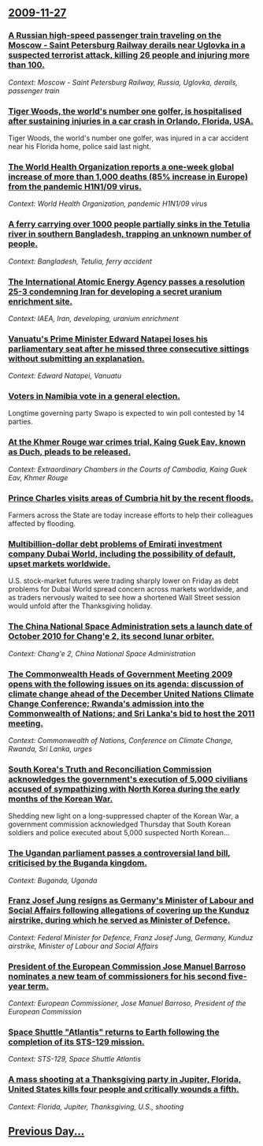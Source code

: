 ## [2009-11-27](/news/2009/11/27/index.md)

### [ A Russian high-speed passenger train traveling on the Moscow - Saint Petersburg Railway derails near Uglovka in a suspected terrorist attack, killing 26 people and injuring more than 100. ](/news/2009/11/27/a-russian-high-speed-passenger-train-traveling-on-the-moscow-a-saint-petersburg-railway-derails-near-uglovka-in-a-suspected-terrorist-att.md)
_Context: Moscow - Saint Petersburg Railway, Russia, Uglovka, derails, passenger train_

### [ Tiger Woods, the world's number one golfer, is hospitalised after sustaining injuries in a car crash in Orlando, Florida, USA. ](/news/2009/11/27/tiger-woods-the-world-s-number-one-golfer-is-hospitalised-after-sustaining-injuries-in-a-car-crash-in-orlando-florida-usa.md)
Tiger Woods, the world&#039;s number one golfer, was injured in a car accident near his Florida home, police said last night.

### [ The World Health Organization reports a one-week global increase of more than 1,000 deaths (85% increase in Europe) from the pandemic H1N1/09 virus. ](/news/2009/11/27/the-world-health-organization-reports-a-one-week-global-increase-of-more-than-1-000-deaths-85-increase-in-europe-from-the-pandemic-h1n1.md)
_Context: World Health Organization, pandemic H1N1/09 virus_

### [ A ferry carrying over 1000 people partially sinks in the Tetulia river in southern Bangladesh, trapping an unknown number of people. ](/news/2009/11/27/a-ferry-carrying-over-1000-people-partially-sinks-in-the-tetulia-river-in-southern-bangladesh-trapping-an-unknown-number-of-people.md)
_Context: Bangladesh, Tetulia, ferry accident_

### [ The International Atomic Energy Agency passes a resolution 25-3 condemning Iran for developing a secret uranium enrichment site. ](/news/2009/11/27/the-international-atomic-energy-agency-passes-a-resolution-25-3-condemning-iran-for-developing-a-secret-uranium-enrichment-site.md)
_Context: IAEA, Iran, developing, uranium enrichment_

### [ Vanuatu's Prime Minister Edward Natapei loses his parliamentary seat after he missed three consecutive sittings without submitting an explanation. ](/news/2009/11/27/vanuatu-s-prime-minister-edward-natapei-loses-his-parliamentary-seat-after-he-missed-three-consecutive-sittings-without-submitting-an-expla.md)
_Context: Edward Natapei, Vanuatu_

### [ Voters in Namibia vote in a general election. ](/news/2009/11/27/voters-in-namibia-vote-in-a-general-election.md)
Longtime governing party Swapo is expected to win poll contested by 14 parties.

### [ At the Khmer Rouge war crimes trial, Kaing Guek Eav, known as Duch, pleads to be released. ](/news/2009/11/27/at-the-khmer-rouge-war-crimes-trial-kaing-guek-eav-known-as-duch-pleads-to-be-released.md)
_Context: Extraordinary Chambers in the Courts of Cambodia, Kaing Guek Eav, Khmer Rouge_

### [ Prince Charles visits areas of Cumbria hit by the recent floods. ](/news/2009/11/27/prince-charles-visits-areas-of-cumbria-hit-by-the-recent-floods.md)
Farmers across the State are today increase efforts to help their colleagues affected by flooding.

### [ Multibillion-dollar debt problems of Emirati investment company Dubai World, including the possibility of default, upset markets worldwide. ](/news/2009/11/27/multibillion-dollar-debt-problems-of-emirati-investment-company-dubai-world-including-the-possibility-of-default-upset-markets-worldwide.md)
U.S. stock-market futures were trading sharply lower on Friday as debt problems for Dubai World spread concern across markets worldwide, and as traders nervously waited to see how a shortened Wall Street session would unfold after the Thanksgiving holiday.

### [ The China National Space Administration sets a launch date of October 2010 for Chang'e 2, its second lunar orbiter. ](/news/2009/11/27/the-china-national-space-administration-sets-a-launch-date-of-october-2010-for-chang-e-2-its-second-lunar-orbiter.md)
_Context: Chang'e 2, China National Space Administration_

### [ The Commonwealth Heads of Government Meeting 2009 opens with the following issues on its agenda: discussion of climate change ahead of the December United Nations Climate Change Conference; Rwanda's admission into the Commonwealth of Nations; and Sri Lanka's bid to host the 2011 meeting. ](/news/2009/11/27/the-commonwealth-heads-of-government-meeting-2009-opens-with-the-following-issues-on-its-agenda-discussion-of-climate-change-ahead-of-the.md)
_Context: Commonwealth of Nations, Conference on Climate Change, Rwanda, Sri Lanka, urges_

### [ South Korea's Truth and Reconciliation Commission acknowledges the government's execution of 5,000 civilians accused of sympathizing with North Korea during the early months of the Korean War. ](/news/2009/11/27/south-korea-s-truth-and-reconciliation-commission-acknowledges-the-government-s-execution-of-5-000-civilians-accused-of-sympathizing-with-n.md)
Shedding new light on a long-suppressed chapter of the Korean War, a government commission acknowledged Thursday that South Korean soldiers and police executed about 5,000 suspected North Korean...

### [ The Ugandan parliament passes a controversial land bill, criticised by the Buganda kingdom. ](/news/2009/11/27/the-ugandan-parliament-passes-a-controversial-land-bill-criticised-by-the-buganda-kingdom.md)
_Context: Buganda, Uganda_

### [ Franz Josef Jung resigns as Germany's Minister of Labour and Social Affairs following allegations of covering up the Kunduz airstrike, during which he served as Minister of Defence. ](/news/2009/11/27/franz-josef-jung-resigns-as-germany-s-minister-of-labour-and-social-affairs-following-allegations-of-covering-up-the-kunduz-airstrike-duri.md)
_Context: Federal Minister for Defence, Franz Josef Jung, Germany, Kunduz airstrike, Minister of Labour and Social Affairs_

### [ President of the European Commission Jose Manuel Barroso nominates a new team of commissioners for his second five-year term. ](/news/2009/11/27/president-of-the-european-commission-josa-c-manuel-barroso-nominates-a-new-team-of-commissioners-for-his-second-five-year-term.md)
_Context: European Commissioner, Jose Manuel Barroso, President of the European Commission_

### [ Space Shuttle "Atlantis" returns to Earth following the completion of its STS-129 mission. ](/news/2009/11/27/space-shuttle-atlantis-returns-to-earth-following-the-completion-of-its-sts-129-mission.md)
_Context: STS-129, Space Shuttle Atlantis_

### [ A mass shooting at a Thanksgiving party in Jupiter, Florida, United States kills four people and critically wounds a fifth. ](/news/2009/11/27/a-mass-shooting-at-a-thanksgiving-party-in-jupiter-florida-united-states-kills-four-people-and-critically-wounds-a-fifth.md)
_Context: Florida, Jupiter, Thanksgiving, U.S., shooting_

## [Previous Day...](/news/2009/11/26/index.md)

